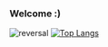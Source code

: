 ### Welcome :)
![reversal](https://capsule-render.vercel.app/api?type=wave&theme=radical)
[![Top Langs](https://github-readme-stats.vercel.app/api/top-langs/?username=isoo127)](https://github.com/anuraghazra/github-readme-stats)
